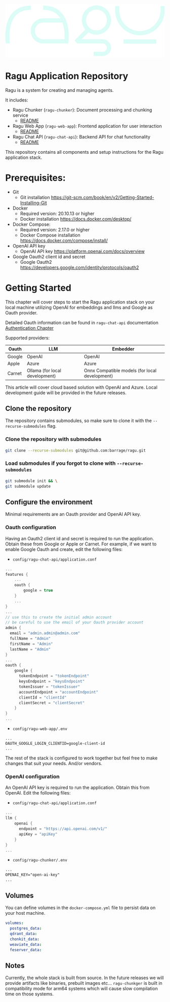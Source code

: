 ![Ragu Logo](logo.svg)

# Ragu Application Repository
Ragu is a system for creating and managing agents.

It includes:
- Ragu Chunker (`ragu-chunker`): Document processing and chunking service
  - [README](https://github.com/barrage/ragu-chunker/blob/main/README.md)
- Ragu Web App (`ragu-web-app`): Frontend application for user interaction
  - [README](https://github.com/barrage/ragu-web-app/blob/main/README.md)
- Ragu Chat API (`ragu-chat-api`): Backend API for chat functionality
  - [README](https://github.com/barrage/ragu-chat-api/blob/main/README.md)

This repository contains all components and setup instructions for the Ragu application stack.

# Prerequisites:
- Git
  - Git installation https://git-scm.com/book/en/v2/Getting-Started-Installing-Git
- Docker
  - Required version: 20.10.13 or higher
  - Docker installation https://docs.docker.com/desktop/
- Docker Compose:
  - Required version: 2.17.0 or higher
  - Docker Compose installation https://docs.docker.com/compose/install/
- OpenAI API key
  - OpenAI API key https://platform.openai.com/docs/overview
- Google Oauth2 client id and secret
  - Google Oauth2 https://developers.google.com/identity/protocols/oauth2

# Getting Started
This chapter will cover steps to start the Ragu application stack on your local machine utilizing OpenAI for embeddings 
and llms and Google as Oauth provider.

Detailed Oauth information can be found in `ragu-chat-api` documentation [Authentication Chapter](https://github.com/barrage/ragu-chat-api?tab=readme-ov-file#authentication)

Supported providers:

| Oauth  | LLM                            | Embedder                                       |
|--------|--------------------------------|------------------------------------------------|
| Google | OpenAI                         | OpenAI                                         |
| Apple  | Azure                          | Azure                                          |
| Carnet | Ollama (for local development) | Onnx Compatible models (for local development) |

This article will cover cloud based solution with OpenAI and Azure. Local development guide will be provided 
in the future releases.
## Clone the repository
The repository contains submodules, so make sure to clone it with the `--recurse-submodules` flag.
### Clone the repository with submodules
```bash
git clone --recurse-submodules git@github.com:barrage/ragu.git
```
### Load submodules if you forgot to clone with `--recurse-submodules`
```bash
git submodule init && \
git submodule update
```


## Configure the environment
Minimal requirements are an Oauth provider and OpenAI API key.
### Oauth configuration
Having an Oauth2 client id and secret is required to run the application. Obtain these from Google or Apple or Carnet.
For example, if we want to enable Google Oauth and create, edit the following files:
- `config/ragu-chat-api/application.conf`
```kotlin
...
features {
    ...
    oauth {
        google = true
    }
    ...
}
...
// use this to create the initial admin account
// be careful to use the email of your Oauth provider account
admin {
  email = "admin.admin@admin.com"
  fullName = "Admin"
  firstName = "Admin"
  lastName = "Admin"
}
...
oauth {
    google {
      tokenEndpoint = "tokenEndpoint"
      keysEndpoint = "keysEndpoint"
      tokenIssuer = "tokenIssuer"
      accountEndpoint = "accountEndpoint"
      clientId = "clientId"
      clientSecret = "clientSecret"
    }
}
...
```
- `config/ragu-web-app/.env`
```env
...
OAUTH_GOOGLE_LOGIN_CLIENTID=google-client-id
...
```
The rest of the stack is configured to work together but feel free to make changes that suit your needs.
And/or vendors.

### OpenAI configuration
An OpenAI API key is required to run the application. Obtain this from OpenAI.
Edit the following files:
- `config/ragu-chat-api/application.conf`
```kotlin
...
llm {
    openai {
      endpoint = "https://api.openai.com/v1/"
      apiKey = "apiKey"
    }
}
...
```
- `config/ragu-chunker/.env`
```env
...
OPENAI_KEY="open-ai-key"
...
```

## Volumes
You can define volumes in the `docker-compose.yml` file to persist data on your host machine.
```yaml
volumes:
  postgres_data:
  qdrant_data:
  chonkit_data:
  weaviate_data:
  feserver_data:
```
 ## Notes
Currently, the whole stack is built from source. In the future releases we will provide artifacts like 
binaries, prebuilt images etc...
`ragu-chunkger` is built in compatibility mode for arm64 systems which will cause slow compilation time on those systems.



